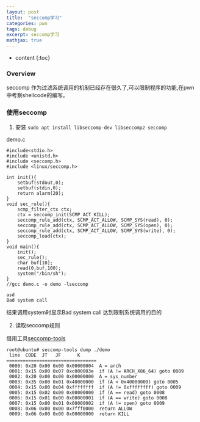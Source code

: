 ```yaml
---
layout: post
title:  "seccomp学习"
categories: pwn
tags: debug
excerpt: seccomp学习
mathjax: true
---
```


* content
{:toc}

### Overview

seccomp 作为过滤系统调用的机制已经存在很久了,可以限制程序的功能,在pwn中考察shellcode的编写。

### 使用seccomp

1. 安装
`sudo apt install libseccomp-dev libseccomp2 seccomp`

demo.c 
```
#include<stdio.h>
#include <unistd.h>
#include <seccomp.h>
#include <linux/seccomp.h>

int init(){
    setbuf(stdout,0);
    setbuf(stdin,0);
    return alarm(20);
}
void sec_rule(){
    scmp_filter_ctx ctx;
    ctx = seccomp_init(SCMP_ACT_KILL);
    seccomp_rule_add(ctx, SCMP_ACT_ALLOW, SCMP_SYS(read), 0);
    seccomp_rule_add(ctx, SCMP_ACT_ALLOW, SCMP_SYS(open), 0);
    seccomp_rule_add(ctx, SCMP_ACT_ALLOW, SCMP_SYS(write), 0);
    seccomp_load(ctx);
}
void main(){
    init();
    sec_rule();
    char buf[10];
    read(0,buf,100);
    system("/bin/sh");
}
//gcc demo.c -o demo -lseccomp

asd
Bad system call

```
结果调用system时显示Bad system call 达到限制系统调用的目的

2. 读取seccomp规则

借用工具[seccomp-tools](https://github.com/david942j/seccomp-tools)

```
root@ubuntu# seccomp-tools dump ./demo
 line  CODE  JT   JF      K
=================================
 0000: 0x20 0x00 0x00 0x00000004  A = arch
 0001: 0x15 0x00 0x07 0xc000003e  if (A != ARCH_X86_64) goto 0009
 0002: 0x20 0x00 0x00 0x00000000  A = sys_number
 0003: 0x35 0x00 0x01 0x40000000  if (A < 0x40000000) goto 0005
 0004: 0x15 0x00 0x04 0xffffffff  if (A != 0xffffffff) goto 0009
 0005: 0x15 0x02 0x00 0x00000000  if (A == read) goto 0008
 0006: 0x15 0x01 0x00 0x00000001  if (A == write) goto 0008
 0007: 0x15 0x00 0x01 0x00000002  if (A != open) goto 0009
 0008: 0x06 0x00 0x00 0x7fff0000  return ALLOW
 0009: 0x06 0x00 0x00 0x00000000  return KILL
```
